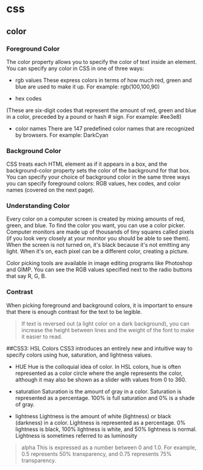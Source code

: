 # css
## color 
### Foreground Color

The color property allows you
to specify the color of text inside
an element. You can specify any
color in CSS in one of three ways:

* rgb values
These express colors in terms
of how much red, green and
blue are used to make it up. For
example: rgb(100,100,90)

*  hex codes 

(These are six-digit codes that
represent the amount of red,
green and blue in a color,
preceded by a pound or hash #
sign. For example: #ee3e8) 

* color names
There are 147 predefined color
names that are recognized
by browsers. For example:
DarkCyan

### Background Color
CSS treats each HTML element
as if it appears in a box, and the
background-color property
sets the color of the background
for that box.
You can specify your choice of
background color in the same
three ways you can specify
foreground colors: RGB values,
hex codes, and color names
(covered on the next page).

### Understanding Color
Every color on a computer screen is created by mixing amounts of red,
green, and blue. To find the color you want, you can use a color picker.
Computer monitors are made
up of thousands of tiny squares
called pixels (if you look very
closely at your monitor you
should be able to see them).
When the screen is not turned
on, it's black because it's not
emitting any light. When it's
on, each pixel can be a different
color, creating a picture.

Color picking tools are available
in image editing programs like
Photoshop and GIMP. You can
see the RGB values specified
next to the radio buttons that
say R, G, B.

### Contrast
When picking foreground and background
colors, it is important to ensure that there is
enough contrast for the text to be legible.

>If text is reversed out (a light color on a dark background), you
can increase the height between lines and the weight of the font
to make it easier to read.

##CSS3: HSL Colors
CSS3 introduces an entirely new and intuitive
way to specify colors using hue, saturation,
and lightness values.

* HUE
Hue is the colloquial idea of
color. In HSL colors, hue is often
represented as a color circle
where the angle represents the
color, although it may also be
shown as a slider with values
from 0 to 360.

* saturation
Saturation is the amount of
gray in a color. Saturation is
represented as a percentage.
100% is full saturation and 0%
is a shade of gray.

* lightness
Lightness is the amount of
white (lightness) or black
(darkness) in a color. Lightness
is represented as a percentage.
0% lightness is black, 100%
lightness is white, and 50%
lightness is normal. Lightness
is sometimes referred to as
luminosity

>alpha
This is expressed as a
number between 0 and 1.0.
For example, 0.5 represents
50% transparency, and 0.75
represents 75% transparency. 
